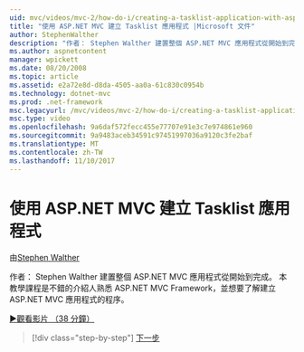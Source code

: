 ```yaml
---
uid: mvc/videos/mvc-2/how-do-i/creating-a-tasklist-application-with-aspnet-mvc
title: "使用 ASP.NET MVC 建立 Tasklist 應用程式 |Microsoft 文件"
author: StephenWalther
description: "作者： Stephen Walther 建置整個 ASP.NET MVC 應用程式從開始到完成。 本教學課程是絕佳的簡介供不熟悉 ASP.NET MV 的人員..."
ms.author: aspnetcontent
manager: wpickett
ms.date: 08/20/2008
ms.topic: article
ms.assetid: e2a72e8d-d8da-4505-aa0a-61c830c0954b
ms.technology: dotnet-mvc
ms.prod: .net-framework
msc.legacyurl: /mvc/videos/mvc-2/how-do-i/creating-a-tasklist-application-with-aspnet-mvc
msc.type: video
ms.openlocfilehash: 9a6daf572fecc455e77707e91e3c7e974861e960
ms.sourcegitcommit: 9a9483aceb34591c97451997036a9120c3fe2baf
ms.translationtype: MT
ms.contentlocale: zh-TW
ms.lasthandoff: 11/10/2017
---
```

<a name="creating-a-tasklist-application-with-aspnet-mvc"></a>使用 ASP.NET MVC 建立 Tasklist 應用程式
====================
由[Stephen Walther](https://github.com/StephenWalther)

作者： Stephen Walther 建置整個 ASP.NET MVC 應用程式從開始到完成。 本教學課程是不錯的介紹人熟悉 ASP.NET MVC Framework，並想要了解建立 ASP.NET MVC 應用程式的程序。

[&#9654;觀看影片 （38 分鐘）](https://channel9.msdn.com/Blogs/ASP-NET-Site-Videos/creating-a-tasklist-application-with-aspnet-mvc)

>[!div class="step-by-step"]
[下一步](creating-a-movie-database-application-in-15-minutes-with-aspnet-mvc.md)

